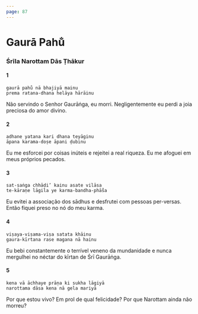 ```yaml
---
page: 87
---
```


# Gaurā Pahu̐

### Śrīla Narottam Dās Ṭhākur

#### 1

    gaurā pahu̐ nā bhajiyā mainu
    prema ratana-dhana helāya hārāinu

Não servindo o Senhor Gaurāṅga, eu morri. Negligentemente eu perdi a joia preciosa do amor divino.

#### 2

    adhane yatana kari dhana teyāginu
    āpana karama-doṣe āpani ḍubinu

Eu me esforcei por coisas inúteis e rejeitei a real riqueza. Eu me afoguei em meus próprios pecados.

#### 3

    sat-saṅga chhāḍi’ kainu asate vilāsa
    te-kāraṇe lāgila ye karma-bandha-phā̐sa

Eu evitei a associação dos sādhus e desfrutei com pessoas per-versas. Então fiquei preso no nó do meu karma.

#### 4

    viṣaya-viṣama-viṣa satata khāinu
    gaura-kīrtana rase magana nā hainu

Eu bebi constantemente o terrível veneno da mundanidade e nunca mergulhei no néctar do kīrtan de Śrī Gaurāṅga.

#### 5

    kena vā āchhaye prāṇa ki sukha lāgiyā
    narottama dāsa kena nā gela mariyā

Por que estou vivo? Em prol de qual felicidade? Por que Narottam ainda não morreu?

